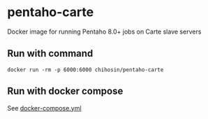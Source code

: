 # pentaho-carte
Docker image for running Pentaho 8.0+ jobs on Carte slave servers

## Run with command
```
docker run -rm -p 6000:6000 chihosin/pentaho-carte
```

## Run with docker compose
See [docker-compose.yml](https://raw.githubusercontent.com/ChihoSin/pentaho-carte/master/docker-compose.yml)
